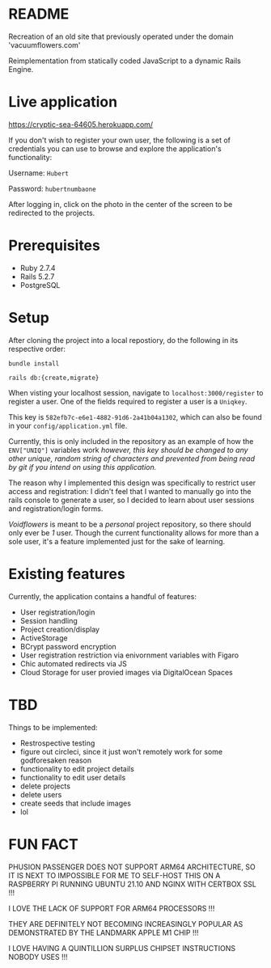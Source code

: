 # README

Recreation of an old site that previously operated under the domain 'vacuumflowers.com'

Reimplementation from statically coded JavaScript to a dynamic Rails Engine. 

# Live application

https://cryptic-sea-64605.herokuapp.com/

If you don't wish to register your own user, the following is a set of credentials you can use to browse and explore the application's functionality:

Username: `Hubert`

Password: `hubertnumbaone`


After logging in, click on the photo in the center of the screen to be redirected to the projects.
# Prerequisites
* Ruby 2.7.4
* Rails 5.2.7
* PostgreSQL

# Setup
After cloning the project into a local repostiory, do the following in its respective order:

`bundle install`

`rails db:{create,migrate}`

When visting your localhost session, navigate to `localhost:3000/register` to register a user. One of the fields required to register a user is a `Uniqkey`. 

This key is `582efb7c-e6e1-4882-91d6-2a41b04a1302`, which can also be found in your `config/application.yml` file. 

Currently, this is only included in the repository as an example of how the `ENV["UNIQ"]` variables work _however, this key should be changed to any other unique, random string of characters and prevented from being read by git if you intend on using this application._ 

The reason why I implemented this design was specifically to restrict user access and registration: I didn't feel that I wanted to manually go into the rails console to generate a user, so I decided to learn about user sessions and registration/login forms.

_Voidflowers_ is meant to be a _personal_ project repository, so there should only ever be _1_ user. Though the current functionality allows for more than a sole user, it's a feature implemented just for the sake of learning. 

# Existing features
Currently, the application contains a handful of features:

  * User registration/login
  * Session handling
  * Project creation/display
  * ActiveStorage 
  * BCrypt password encryption
  * User registration restriction via enivornment variables with Figaro
  * Chic automated redirects via JS
  * Cloud Storage for user provied images via DigitalOcean Spaces 



# TBD
Things to be implemented:

  * Restrospective testing 
  * figure out circleci, since it just won't remotely work for some godforesaken reason
  * functionality to edit project details
  * functionality to edit user details
  * delete projects
  * delete users
  * create seeds that include images
  * lol
 
# FUN FACT

PHUSION PASSENGER DOES NOT SUPPORT ARM64 ARCHITECTURE, SO IT IS NEXT TO IMPOSSIBLE FOR ME TO SELF-HOST THIS ON A RASPBERRY PI RUNNING UBUNTU 21.10 AND NGINX WITH CERTBOX SSL !!!

I LOVE THE LACK OF SUPPORT FOR ARM64 PROCESSORS !!! 

THEY ARE DEFINITELY NOT BECOMING INCREASINGLY POPULAR AS DEMONSTRATED BY THE LANDMARK APPLE M1 CHIP !!!

I LOVE HAVING A QUINTILLION SURPLUS CHIPSET INSTRUCTIONS NOBODY USES !!! 

